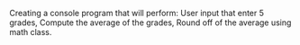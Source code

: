 Creating a console program that will perform:
User input that enter 5 grades,
Compute the average of the grades,
Round off of the average  using math class.
